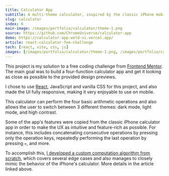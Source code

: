 ```yaml
---
title: Calculator App
subtitle: A multi-theme calculator, inspired by the classic iPhone mobile app
slug: calculator
index: 6
main-image: /images/portfolio/calculator/theme-1.png
source: https://github.com/ChromeUniverse/calculator-app
demo: https://calculator-app-weld-xi.vercel.app/
article: react-calculator-fem-challenge
tech: [react, vite, css, js]
images: [/images/portfolio/calculator/theme-1.png, /images/portfolio/calculator/theme-2.png, /images/portfolio/calculator/theme-3.png]
---
```


This project is my solution to a free coding challenge from [Frontend Mentor](https://www.frontendmentor.io/challenges/calculator-app-9lteq5N29). The main goal was to build a four-function calculator app and get it looking as close as possible to the provided design previews. 

I chose to use [React](https://reactjs.org/), JavaScript and vanilla CSS for this project, and also made the UI fully responsive, making it very enjoyable to use on mobile.

This calculator can perform the four basic arithmetic operations and also allows the user to switch between 3 different themes: dark mode, light mode, and high contrast.

Some of the app's features were copied from the classic iPhone calculator app in order to make the UX as intuitive and feature-rich as possible. For instance, this includes concatenating consecutive operations by pressing only the operation keys, repeatedly performing the last operation by pressing `=`, and more. 

To accomplish this, [I developed a custom computation algorithm from scratch](http://localhost:3000/blog/react-calculator-fem-challenge#implementing-the-calculator-algorithm), which covers several edge cases and also manages to closely mimic the behavior of the iPhone's calculator. More details in the article linked above.